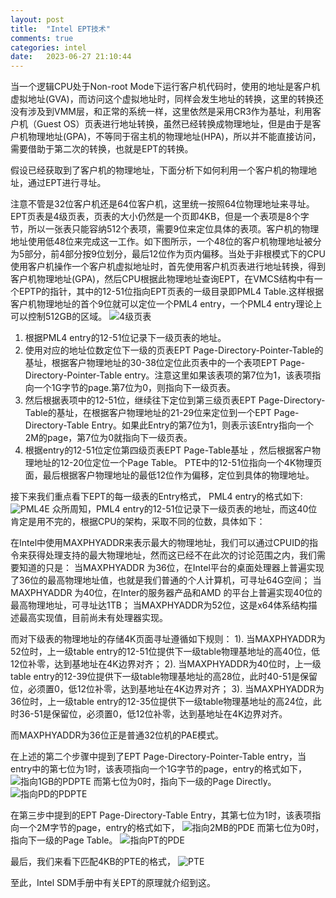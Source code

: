 ```yaml
---
layout: post
title:  "Intel EPT技术"
comments: true
categories: intel
date:   2023-06-27 21:10:44
---
```


当一个逻辑CPU处于Non-root Mode下运行客户机代码时，使用的地址是客户机虚拟地址(GVA)，而访问这个虚拟地址时，同样会发生地址的转换，这里的转换还没有涉及到VMM层，和正常的系统一样，这里依然是采用CR3作为基址，利用客户机（Guest OS）页表进行地址转换，虽然已经转换成物理地址，但是由于是客户机物理地址(GPA)，不等同于宿主机的物理地址(HPA)，所以并不能直接访问，需要借助于第二次的转换，也就是EPT的转换。

假设已经获取到了客户机的物理地址，下面分析下如何利用一个客户机的物理地址，通过EPT进行寻址。

注意不管是32位客户机还是64位客户机，这里统一按照64位物理地址来寻址。EPT页表是4级页表，页表的大小仍然是一个页即4KB，但是一个表项是8个字节，所以一张表只能容纳512个表项，需要9位来定位具体的表项。客户机的物理地址使用低48位来完成这一工作。如下图所示，一个48位的客户机物理地址被分为5部分，前4部分按9位划分，最后12位作为页内偏移。当处于非根模式下的CPU使用客户机操作一个客户机虚拟地址时，首先使用客户机页表进行地址转换，得到客户机物理地址(GPA)，然后CPU根据此物理地址查询EPT，在VMCS结构中有一个EPTP的指针，其中的12-51位指向EPT页表的一级目录即PML4 Table.这样根据客户机物理地址的首个9位就可以定位一个PML4 entry，一个PML4 entry理论上可以控制512GB的区域。
![4级页表](4-level-paging.jpg)
1. 根据PML4 entry的12-51位记录下一级页表的地址。
2. 使用对应的地址位数定位下一级的页表EPT Page-Directory-Pointer-Table的基址，根据客户物理地址的30-38位定位此页表中的一个表项EPT Page-Directory-Pointer-Table entry。注意这里如果该表项的第7位为1，该表项指向一个1G字节的page.第7位为0，则指向下一级页表。
3. 然后根据表项中的12-51位，继续往下定位到第三级页表EPT Page-Directory-Table的基址，在根据客户物理地址的21-29位来定位到一个EPT Page-Directory-Table Entry。如果此Entry的第7位为1，则表示该Entry指向一个2M的page，第7位为0就指向下一级页表。
4. 根据entry的12-51位定位第四级页表EPT Page-Table基址 ，然后根据客户物理地址的12-20位定位一个Page Table。
PTE中的12-51位指向一个4K物理页面，最后根据客户物理地址的最低12位作为偏移，定位到具体的物理地址。

接下来我们重点看下EPT的每一级表的Entry格式，
PML4 entry的格式如下:
![PML4E](PML4E.jpg)
众所周知，PML4 entry的12-51位记录下一级页表的地址，而这40位肯定是用不完的，根据CPU的架构，采取不同的位数，具体如下：

在Intel中使用MAXPHYADDR来表示最大的物理地址，我们可以通过CPUID的指令来获得处理支持的最大物理地址，然而这已经不在此次的讨论范围之内，我们需要知道的只是：
当MAXPHYADDR 为36位，在Intel平台的桌面处理器上普遍实现了36位的最高物理地址值，也就是我们普通的个人计算机，可寻址64G空间；
当MAXPHYADDR 为40位，在Inter的服务器产品和AMD 的平台上普遍实现40位的最高物理地址，可寻址达1TB；
当MAXPHYADDR为52位，这是x64体系结构描述最高实现值，目前尚未有处理器实现。

而对下级表的物理地址的存储4K页面寻址遵循如下规则：
1). 当MAXPHYADDR为52位时，上一级table entry的12-51位提供下一级table物理基地址的高40位，低12位补零，达到基地址在4K边界对齐；
2). 当MAXPHYADDR为40位时，上一级table entry的12-39位提供下一级table物理基地址的高28位，此时40-51是保留位，必须置0，低12位补零，达到基地址在4K边界对齐；
3). 当MAXPHYADDR为36位时，上一级table entry的12-35位提供下一级table物理基地址的高24位，此时36-51是保留位，必须置0，低12位补零，达到基地址在4K边界对齐。

而MAXPHYADDR为36位正是普通32位机的PAE模式。

在上述的第二个步骤中提到了EPT Page-Directory-Pointer-Table entry，当entry中的第七位为1时，该表项指向一个1G字节的page，entry的格式如下，
![指向1GB的PDPTE](PDPTE-1GBytes.jpg)
而第七位为0时，指向下一级的Page Directly。
![指向PD的PDPTE](PDPTE.jpg)

在第三步中提到的EPT Page-Directory-Table Entry，其第七位为1时，该表项指向一个2M字节的page，entry的格式如下，
![指向2MB的PDE](PDE-2MBytes.jpg)
而第七位为0时，指向下一级的Page Table。
![指向PT的PDE](PDE.jpg)

最后，我们来看下匹配4KB的PTE的格式，
![PTE](PTE.jpg)

至此，Intel SDM手册中有关EPT的原理就介绍到这。